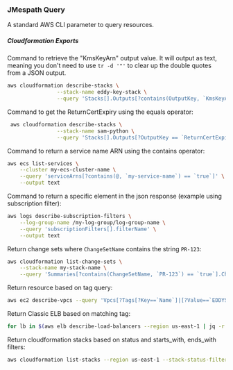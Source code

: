 ### JMespath Query
A standard AWS CLI parameter to query resources.

##### Cloudformation Exports

Command to retrieve the "KmsKeyArn" output value. It will output as text, meaning you don't need to use `tr -d '"'` to clear up the double quotes from a JSON output. 
 
```bash
aws cloudformation describe-stacks \
                --stack-name eddy-key-stack \
                --query 'Stacks[].Outputs[?contains(OutputKey, `KmsKeyArn`) == `true`].OutputValue[]' --output text
```

Command to get the ReturnCertExpiry using the equals operator:

```bash
 aws cloudformation describe-stacks \
                --stack-name sam-python \
                --query 'Stacks[].Outputs[?OutputKey == `ReturnCertExpiry`].OutputValue[]'
```

Command to return a service name ARN using the contains operator:

```bash
aws ecs list-services \
    --cluster my-ecs-cluster-name \
    --query 'serviceArns[?contains(@, `my-service-name`) == `true`]' \
    --output text
```

Command to return a specific element in the json response (example using subscription filter):

```bash
aws logs describe-subscription-filters \
    --log-group-name /my-log-group/log-group-name \
    --query 'subscriptionFilters[].filterName' \
    --output text
```

Return change sets where `ChangeSetName` contains the string `PR-123`:

```bash
aws cloudformation list-change-sets \
    --stack-name my-stack-name \
    --query 'Summaries[?contains(ChangeSetName, `PR-123`) == `true`].ChangeSetName'
```

Return resource based on tag query:

```bash
aws ec2 describe-vpcs --query 'Vpcs[?Tags[?Key==`Name`]|[?Value==`EDDYS_VPC`]].VpcId' --output text
```

Return Classic ELB based on matching tag:

```bash
for lb in $(aws elb describe-load-balancers --region us-east-1 | jq -r '.LoadBalancerDescriptions[].LoadBalancerName'); do aws elb describe-tags --load-balancer-names $lb --query 'TagDescriptions[?Tags[?Key == `aws:cloudformation:stack-name`]|[?Value == `SOME_MATCHING_VALUE`]].LoadBalancerName' --output text --region us-east-1; done
```

Return cloudformation stacks based on status and starts_with, ends_with filters:

```bash
aws cloudformation list-stacks --region us-east-1 --stack-status-filter CREATE_FAILED CREATE_COMPLETE ROLLBACK_FAILED ROLLBACK_COMPLETE DELETE_FAILED UPDATE_COMPLETE UPDATE_ROLLBACK_FAILED UPDATE_ROLLBACK_COMPLETE --query 'StackSummaries[?starts_with(StackName, `eddy-application-`) == `true`]|[?ends_with(StackName, `-alb`) == `true`].StackName'
```
